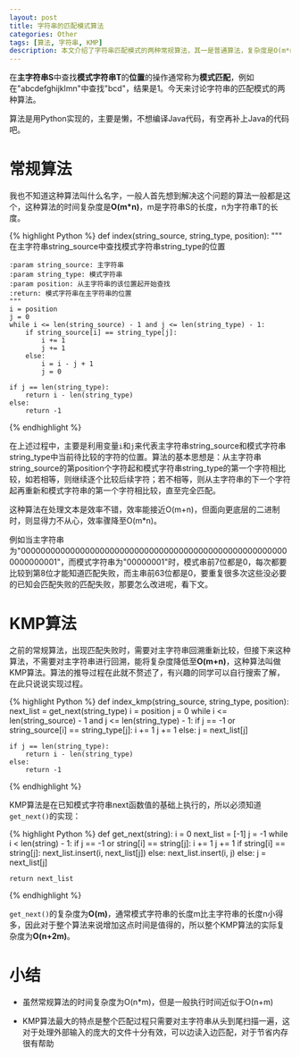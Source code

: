 ```yaml
---
layout: post
title: 字符串的匹配模式算法
categories: Other
tags: [算法, 字符串, KMP]
description: 本文介绍了字符串匹配模式的两种常规算法，其一是普通算法，复杂度是O(m*n)，另一是KMP算法，复杂度是O(m+n)
---
```


在**主字符串S**中查找**模式字符串T**的**位置**的操作通常称为**模式匹配**，例如在"abcdefghijklmn"中查找"bcd"，结果是1。今天来讨论字符串的匹配模式的两种算法。

算法是用Python实现的，主要是懒，不想编译Java代码，有空再补上Java的代码吧。

# 常规算法

我也不知道这种算法叫什么名字，一般人首先想到解决这个问题的算法一般都是这个，这种算法的时间复杂度是**O(m*n)**，m是字符串S的长度，n为字符串T的长度。

{% highlight Python %}
def index(string_source, string_type, position):
    """ 在主字符串string_source中查找模式字符串string_type的位置

    :param string_source: 主字符串
    :param string_type: 模式字符串
    :param position: 从主字符串的该位置起开始查找
    :return: 模式字符串在主字符串的位置
    """
    i = position
    j = 0
    while i <= len(string_source) - 1 and j <= len(string_type) - 1:
        if string_source[i] == string_type[j]:
            i += 1
            j += 1
        else:
            i = i - j + 1
            j = 0

    if j == len(string_type):
        return i - len(string_type)
    else:
        return -1
{% endhighlight %}

在上述过程中，主要是利用变量`i`和`j`来代表主字符串string_source和模式字符串string_type中当前待比较的字符的位置。算法的基本思想是：从主字符串string_source的第position个字符起和模式字符串string_type的第一个字符相比较，如若相等，则继续逐个比较后续字符；若不相等，则从主字符串的下一个字符起再重新和模式字符串的第一个字符相比较，直至完全匹配。

这种算法在处理文本是效率不错，效率能接近O(m+n)，但面向更底层的二进制时，则显得力不从心，效率骤降至O(m*n)。

例如当主字符串为"0000000000000000000000000000000000000000000000000000000000000001"，而模式字符串为"00000001"时，模式串前7位都是0，每次都要比较到第8位才能知道匹配失败，而主串前63位都是0，要重复很多次这些没必要的已知会匹配失败的匹配失败，那要怎么改进呢，看下文。

# KMP算法

之前的常规算法，出现匹配失败时，需要对主字符串回溯重新比较，但接下来这种算法，不需要对主字符串进行回溯，能将复杂度降低至**O(m+n)**，这种算法叫做KMP算法。算法的推导过程在此就不赘述了，有兴趣的同学可以自行搜索了解，在此只说说实现过程。

{% highlight Python %}
def index_kmp(string_source, string_type, position):
    next_list = get_next(string_type)
    i = position
    j = 0
    while i <= len(string_source) - 1 and j <= len(string_type) - 1:
        if j == -1 or string_source[i] == string_type[j]:
            i += 1
            j += 1
        else:
            j = next_list[j]

    if j == len(string_type):
        return i - len(string_type)
    else:
        return -1
{% endhighlight %}

KMP算法是在已知模式字符串next函数值的基础上执行的，所以必须知道`get_next()`的实现：

{% highlight Python %}
def get_next(string):
    i = 0
    next_list = [-1]
    j = -1
    while i < len(string) - 1:
        if j == -1 or string[i] == string[j]:
            i += 1
            j += 1
            if string[i] == string[j]:
                next_list.insert(i, next_list[j])
            else:
                next_list.insert(i, j)
        else:
            j = next_list[j]

    return next_list
{% endhighlight %}

`get_next()`的复杂度为**O(m)**，通常模式字符串的长度m比主字符串的长度n小得多，因此对于整个算法来说增加这点时间是值得的，所以整个KMP算法的实际复杂度为**O(n+2m)**。

# 小结

* 虽然常规算法的时间复杂度为O(n*m)，但是一般执行时间近似于O(n+m)

* KMP算法最大的特点是整个匹配过程只需要对主字符串从头到尾扫描一遍，这对于处理外部输入的庞大的文件十分有效，可以边读入边匹配，对于节省内存很有帮助
